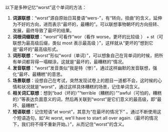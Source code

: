 以下是多种记忆“worst”这个单词的方法：
1. **词源联想**：“worst”源自原始日耳曼语“wers-”，有“转向，扭曲”的含义，延伸为不好的方向，进而表示“最坏的，最糟的”。可以联想事物朝坏的方向扭转、发展，最终导致了最坏的结果。
2. **词根词缀联想**：“worst”可看作“wor（看作 worse，更坏的比较级 ） + st（可联想为最高级后缀，类似 most 表示最高级 ）”，这样就从“更坏的”想到它是“最坏的”最高级形式。
3. **词形联想**：“worst”形似“word（单词）”，可以想象自己在背单词的时候，把所有单词都背得一塌糊涂，这就是“最坏的，最糟糕的”情况。
4. **发音联想**：“worst”发音类似“我是特（惨）”，通过这样幽默的发音联想，强化“最坏、最糟糕”的意思。
5. **场景联想**：设想自己在考试，突然发现试卷上的题目一道都不会，这时候的心情和状况就是“worst”，通过这样具体糟糕的场景，记住单词含义。
6. **相关词汇联想**：想到“bad（坏的）”“terrible（糟糕的）”“awful（可怕的，糟糕的）”等表达负面意义的词，然后再关联到“worst”是它们意义的最高级，即“最坏、最糟糕”。
7. **短语联想**：记住短语“at worst”，其意为“在最坏的情况下” 。通过不断使用这个短语造句，如“At worst, we'll have to start all over again.（最坏的情况下，我们将不得不重新开始。）”，从而记住“worst”的含义。 